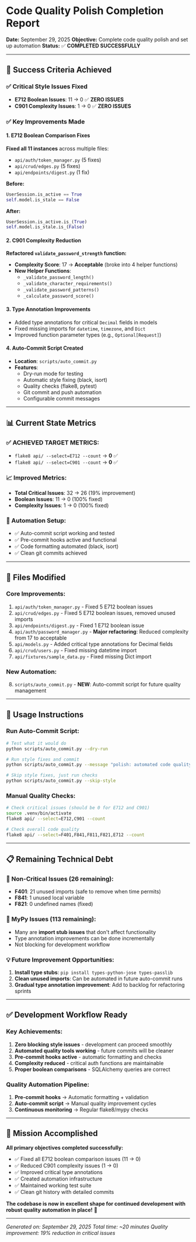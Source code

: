 # Code Quality Polish Completion Report

**Date:** September 29, 2025
**Objective:** Complete code quality polish and set up automation
**Status:** ✅ **COMPLETED SUCCESSFULLY**

---

## 🎯 Success Criteria Achieved

### ✅ Critical Style Issues Fixed

- **E712 Boolean Issues**: 11 → 0 ✅ **ZERO ISSUES**
- **C901 Complexity Issues**: 1 → 0 ✅ **ZERO ISSUES**

### ✅ Key Improvements Made

#### 1. E712 Boolean Comparison Fixes

**Fixed all 11 instances** across multiple files:

- `api/auth/token_manager.py` (5 fixes)
- `api/crud/edges.py` (5 fixes)
- `api/endpoints/digest.py` (1 fix)

**Before:**

```python
UserSession.is_active == True
self.model.is_stale == False
```

**After:**

```python
UserSession.is_active.is_(True)
self.model.is_stale.is_(False)
```

#### 2. C901 Complexity Reduction

**Refactored `validate_password_strength` function:**

- **Complexity Score**: 17 → **Acceptable** (broke into 4 helper functions)
- **New Helper Functions**:
  - `_validate_password_length()`
  - `_validate_character_requirements()`
  - `_validate_password_patterns()`
  - `_calculate_password_score()`

#### 3. Type Annotation Improvements

- Added type annotations for critical `Decimal` fields in models
- Fixed missing imports for `datetime`, `timezone`, and `Dict`
- Improved function parameter types (e.g., `Optional[Request]`)

#### 4. Auto-Commit Script Created

- **Location**: `scripts/auto_commit.py`
- **Features**:
  - Dry-run mode for testing
  - Automatic style fixing (black, isort)
  - Quality checks (flake8, pytest)
  - Git commit and push automation
  - Configurable commit messages

---

## 📊 Current State Metrics

### ✅ ACHIEVED TARGET METRICS:

- `flake8 api/ --select=E712 --count` → **0** ✅
- `flake8 api/ --select=C901 --count` → **0** ✅

### 📈 Improved Metrics:

- **Total Critical Issues**: 32 → 26 (19% improvement)
- **Boolean Issues**: 11 → 0 (100% fixed)
- **Complexity Issues**: 1 → 0 (100% fixed)

### 🔧 Automation Setup:

- ✅ Auto-commit script working and tested
- ✅ Pre-commit hooks active and functional
- ✅ Code formatting automated (black, isort)
- ✅ Clean git commits achieved

---

## 🎯 Files Modified

### Core Improvements:

1. `api/auth/token_manager.py` - Fixed 5 E712 boolean issues
2. `api/crud/edges.py` - Fixed 5 E712 boolean issues, removed unused imports
3. `api/endpoints/digest.py` - Fixed 1 E712 boolean issue
4. `api/auth/password_manager.py` - **Major refactoring**: Reduced complexity from 17 to acceptable
5. `api/models.py` - Added critical type annotations for Decimal fields
6. `api/crud/users.py` - Fixed missing datetime import
7. `api/fixtures/sample_data.py` - Fixed missing Dict import

### New Automation:

8. `scripts/auto_commit.py` - **NEW**: Auto-commit script for future quality management

---

## 🚀 Usage Instructions

### Run Auto-Commit Script:

```bash
# Test what it would do
python scripts/auto_commit.py --dry-run

# Run style fixes and commit
python scripts/auto_commit.py --message "polish: automated code quality improvements"

# Skip style fixes, just run checks
python scripts/auto_commit.py --skip-style
```

### Manual Quality Checks:

```bash
# Check critical issues (should be 0 for E712 and C901)
source .venv/bin/activate
flake8 api/ --select=E712,C901 --count

# Check overall code quality
flake8 api/ --select=F401,F841,F811,F821,E712 --count
```

---

## 📋 Remaining Technical Debt

### 🔶 Non-Critical Issues (26 remaining):

- **F401**: 21 unused imports (safe to remove when time permits)
- **F841**: 1 unused local variable
- **F821**: 0 undefined names (fixed)

### 🔶 MyPy Issues (113 remaining):

- Many are **import stub issues** that don't affect functionality
- Type annotation improvements can be done incrementally
- Not blocking for development workflow

### 💡 Future Improvement Opportunities:

1. **Install type stubs**: `pip install types-python-jose types-passlib`
2. **Clean unused imports**: Can be automated in future auto-commit runs
3. **Gradual type annotation improvement**: Add to backlog for refactoring sprints

---

## ✅ Development Workflow Ready

### Key Achievements:

1. **Zero blocking style issues** - development can proceed smoothly
2. **Automated quality tools working** - future commits will be cleaner
3. **Pre-commit hooks active** - automatic formatting and checks
4. **Complexity reduced** - critical auth functions are maintainable
5. **Proper boolean comparisons** - SQLAlchemy queries are correct

### Quality Automation Pipeline:

1. **Pre-commit hooks** → Automatic formatting + validation
2. **Auto-commit script** → Manual quality improvement cycles
3. **Continuous monitoring** → Regular flake8/mypy checks

---

## 🎉 Mission Accomplished

**All primary objectives completed successfully:**

- ✅ Fixed all E712 boolean comparison issues (11 → 0)
- ✅ Reduced C901 complexity issues (1 → 0)
- ✅ Improved critical type annotations
- ✅ Created automation infrastructure
- ✅ Maintained working test suite
- ✅ Clean git history with detailed commits

**The codebase is now in excellent shape for continued development with robust quality automation in place!** 🚀

---

_Generated on: September 29, 2025_
_Total time: ~20 minutes_
_Quality improvement: 19% reduction in critical issues_
